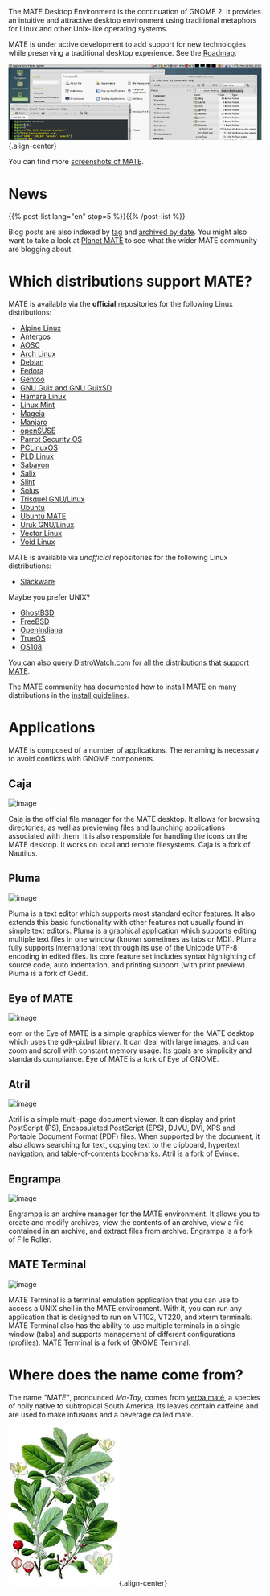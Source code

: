 <!--
.. title: MATE Desktop Environment
.. slug: index
.. date: 2013-10-31 12:29:57
.. tags: About,Applications,Screenshots
.. link:
.. description:
-->

The MATE Desktop Environment is the continuation of GNOME 2. It provides
an intuitive and attractive desktop environment using traditional
metaphors for Linux and other Unix-like operating systems.

MATE is under active development to add support for new technologies
while preserving a traditional desktop experience. See the
[Roadmap](https://wiki.mate-desktop.org/developers-corner/roadmap/).

![image](/screens/screenshot.jpg){.align-center}

You can find more [screenshots of MATE](gallery/1.22/).

News
====

{{% post-list lang="en" stop=5 %}}{{% /post-list %}}

Blog posts are also indexed by [tag](tags/) and [archived by
date](archive/). You might also want to take a look at [Planet
MATE](https://planet.mate-desktop.org) to see what the wider MATE
community are blogging about.

Which distributions support MATE?
=================================

MATE is available via the **official** repositories for the following
Linux distributions:

-   [Alpine Linux](https://www.alpinelinux.org/)
-   [Antergos](https://antergos.com/)
-   [AOSC](https://aosc.io/)
-   [Arch Linux](https://www.archlinux.org)
-   [Debian](https://www.debian.org)
-   [Fedora](https://www.fedoraproject.org)
-   [Gentoo](https://www.gentoo.org)
-   [GNU Guix and GNU GuixSD](https://gnu.org/s/guix)
-   [Hamara Linux](https://hamaralinux.org/)
-   [Linux Mint](https://linuxmint.com)
-   [Mageia](https://www.mageia.org/en/)
-   [Manjaro](https://manjaro.org/)
-   [openSUSE](https://www.opensuse.org)
-   [Parrot Security OS](https://www.parrotsec.org/)
-   [PCLinuxOS](https://www.pclinuxos.com/get-pclinuxos/mate/)
-   [PLD Linux](https://www.pld-linux.org/)
-   [Sabayon](https://www.sabayon.org)
-   [Salix](https://www.salixos.org)
-   [Slint](https://slint.fr)
-   [Solus](https://getsol.us/)
-   [Trisquel GNU/Linux](https://trisquel.info/)
-   [Ubuntu](https://www.ubuntu.com)
-   [Ubuntu MATE](https://www.ubuntu-mate.org)
-   [Uruk GNU/Linux](https://urukproject.org/dist/)
-   [Vector Linux](http://vectorlinux.com)
-   [Void Linux](https://www.voidlinux.org/)

MATE is available via *unofficial* repositories for the following Linux
distributions:

-   [Slackware](http://www.slackware.com)

Maybe you prefer UNIX?

-   [GhostBSD](https://ghostbsd.org)
-   [FreeBSD](https://freebsd.org)
-   [OpenIndiana](https://www.openindiana.org)
-   [TrueOS](https://www.trueos.org/)
-   [OS108](https://OS108.org/)

You can also [query DistroWatch.com for all the distributions that
support
MATE](https://distrowatch.org/search.php?desktop=MATE#distrosearch).

The MATE community has documented how to install MATE on many
distributions in the [install
guidelines](https://wiki.mate-desktop.org/introduction/installation/).

Applications
============

MATE is composed of a number of applications. The renaming is necessary
to avoid conflicts with GNOME components.

Caja
----

![image](/assets/img/mate/caja.png)

Caja is the official file manager for the MATE desktop. It allows for
browsing directories, as well as previewing files and launching
applications associated with them. It is also responsible for handling
the icons on the MATE desktop. It works on local and remote filesystems.
Caja is a fork of Nautilus.

Pluma
-----

![image](/assets/img/mate/pluma.png)

Pluma is a text editor which supports most standard editor features. It
also extends this basic functionality with other features not usually
found in simple text editors. Pluma is a graphical application which
supports editing multiple text files in one window (known sometimes as
tabs or MDI). Pluma fully supports international text through its use of
the Unicode UTF-8 encoding in edited files. Its core feature set
includes syntax highlighting of source code, auto indentation, and
printing support (with print preview). Pluma is a fork of Gedit.

Eye of MATE
-----------

![image](/assets/img/mate/eom.png)

eom or the Eye of MATE is a simple graphics viewer for the MATE desktop
which uses the gdk-pixbuf library. It can deal with large images, and
can zoom and scroll with constant memory usage. Its goals are simplicity
and standards compliance. Eye of MATE is a fork of Eye of GNOME.

Atril
-----

![image](/assets/img/mate/atril.png)

Atril is a simple multi-page document viewer. It can display and print
PostScript (PS), Encapsulated PostScript (EPS), DJVU, DVI, XPS and
Portable Document Format (PDF) files. When supported by the document, it
also allows searching for text, copying text to the clipboard, hypertext
navigation, and table-of-contents bookmarks. Atril is a fork of Evince.

Engrampa
--------

![image](/assets/img/mate/engrampa.png)

Engrampa is an archive manager for the MATE environment. It allows you
to create and modify archives, view the contents of an archive, view a
file contained in an archive, and extract files from archive. Engrampa
is a fork of File Roller.

MATE Terminal
-------------

![image](/assets/img/mate/terminal.png)

MATE Terminal is a terminal emulation application that you can use to
access a UNIX shell in the MATE environment. With it, you can run any
application that is designed to run on VT102, VT220, and xterm
terminals. MATE Terminal also has the ability to use multiple terminals
in a single window (tabs) and supports management of different
configurations (profiles). MATE Terminal is a fork of GNOME Terminal.

Where does the name come from?
==============================

The name *\"MATE\"*, pronounced *Ma-Tay*, comes from [yerba
maté](https://en.wikipedia.org/wiki/Yerba_mate), a species of holly
native to subtropical South America. Its leaves contain caffeine and are
used to make infusions and a beverage called mate.

![image](/assets/img/mate/yerba.jpg){.align-center}

